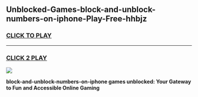 
## Unblocked-Games-block-and-unblock-numbers-on-iphone-Play-Free-hhbjz
<h3>
<a href="https://premium76.site?title=block-and-unblock-numbers-on-iphone&ref=10A">CLICK TO PLAY</a></h3>
<hr>

<h3>
<a href="https://premium76.site?title=block-and-unblock-numbers-on-iphone&ref=10A">CLICK 2 PLAY</a>
  
</h3>

<a href="https://premium76.site?title=block-and-unblock-numbers-on-iphone&ref=10A"><img src="https://clearcache.store/games.png"></a>


**block-and-unblock-numbers-on-iphone games unblocked: Your Gateway to Fun and Accessible Online Gaming**
